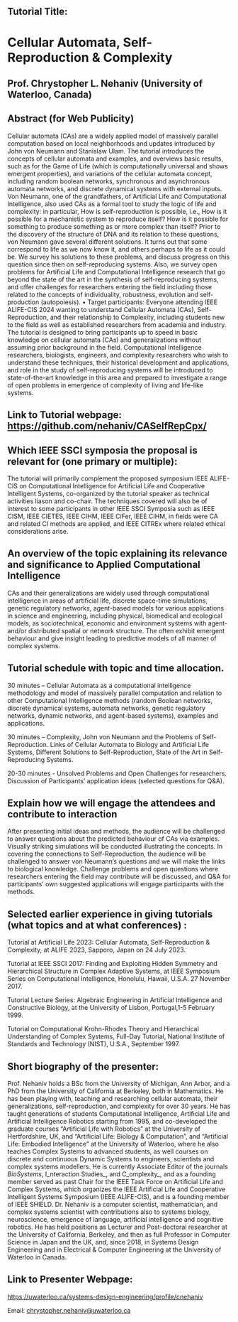 

## Tutorial Title:       

#  Cellular Automata, Self-Reproduction & Complexity

## Prof. Chrystopher L. Nehaniv (University of Waterloo, Canada)

## Abstract (for Web Publicity)

Cellular automata (CAs) are a widely applied model of massively parallel computation based on local neighborhoods and updates introduced by John von Neumann and Stanislaw Ulam. The tutorial introduces the concepts of cellular automata and examples, and overviews basic results, such as for the Game of Life (which is computationally universal and shows emergent properties), and variations of the cellular automata concept, including random boolean networks, synchronous and asynchronous automata networks, and discrete dynamical systems with external inputs. Von Neumann, one of the grandfathers, of Artificial Life and Computational Intelligence, also used CAs as a formal tool to study the logic of life and complexity: in particular, How is self-reproduction is possible, i.e., How is it possible for a mechanistic system to reproduce itself?  How is it possible for something to produce something as or more complex than itself? Prior to the discovery of the structure of DNA and its relation to these questions, von Neumann gave several different solutions. It turns out that some correspond to life as we now know it, and others perhaps to life as it could be. We survey his solutions to these problems, and discuss progress on this question since then on self-reproducing systems. Also, we survey open problems for Artificial Life and Computational Intelligence research that go beyond the state of the art in the synthesis of self-reproducing systems, and offer challenges for researchers entering the field including those related to the concepts of individuality, robustness, evolution and self-production (autopoiesis).
•	Target participants: Everyone attending IEEE ALIFE-CIS 2024 wanting to understand Cellular Automata (CAs), Self-Reproduction, and their relationship to Complexity, including students new to the field as well as established researchers from academia and industry. The tutorial is designed to bring participants up to speed in basic knowledge on cellular automata (CAs) and generalizations without assuming prior background in the field. Computational Intelligence researchers, biologists, engineers, and complexity researchers who wish to understand these techniques, their historical development and applications, and role in the study of self-reproducing systems will be introduced to state-of-the-art knowledge in this area and prepared to investigate a range of open problems in emergence of complexity of living and life-like systems.

##	Link to Tutorial webpage: https://github.com/nehaniv/CASelfRepCpx/

## Which IEEE SSCI symposia the proposal is relevant for (one primary or multiple):

The tutorial will primarily complement the proposed symposium IEEE ALIFE-CIS on Computational Intelligence for Artificial Life and Cooperative Intelligent Systems, co-organized by the tutorial speaker as technical activities liason and co-chair. The techniques covered will also be of interest to some participants in other IEEE SSCI Symposia such as IEEE CISM, IEEE CIETES, IEEE CIHM, IEEE CiFer, IEEE CIHM, in fields were CA and related CI methods are applied, and IEEE CITREx where related ethical considerations arise. 

##	An overview of the topic explaining its relevance and significance to Applied Computational Intelligence
  
CAs and their generalizations are widely used through computational intelligence in areas of artificial life, discrete space-time simulations, genetic regulatory networks, agent-based models for various applications in science and engineering, including physical, biomedical and ecological models,  as sociotechnical, economic and environment systems with agent- and/or distributed spatial or network structure. The often exhibit emergent behaviour and give insight leading to predictive models of all manner of complex systems.

## Tutorial schedule with topic and time allocation. 

30 minutes – Cellular Automata as a computational intelligence methodology and model of massively parallel computation and relation to other Computational Intelligence methods (random Boolean networks, discrete dynamical systems, automata networks, genetic regulatory networks, dynamic networks, and agent-based systems), examples and applications. 

30 minutes – Complexity, John von Neumann and the Problems of Self-Reproduction. Links of Cellular Automata to Biology and Artificial Life Systems, Different Solutions to Self-Reproduction, State of the Art in Self-Reproducing Systems.

20-30 minutes - Unsolved Problems and Open Challenges for researchers. Discussion of Participants’ application ideas (selected questions for Q&A).

## Explain how we will engage the attendees and contribute to interaction 

After presenting initial ideas and methods, the audience will be challenged to answer questions about the predicted behaviour of CAs via examples. Visually striking simulations will be conducted illustrating the concepts. In covering the connections to Self-Reproduction, the audience will be challenged to answer von Neumann’s questions and we will make the links to biological knowledge. Challenge problems and open questions where researchers entering the field may contribute will be discussed, and Q&A for participants’ own suggested applications will engage participants with the methods.

 ## Selected earlier experience in giving tutorials (what topics and at what conferences) :
 
Tutorial at Artificial Life 2023: Cellular Automata, Self-Reproduction & Complexity, at ALIFE 2023, Sapporo, Japan on 24 July 2023.

Tutorial at IEEE SSCI 2017: Finding and Exploiting Hidden Symmetry and Hierarchical Structure in Complex Adaptive Systems, at IEEE Symposium Series on Computational Intelligence, Honolulu, Hawaii, U.S.A. 27 November 2017.

Tutorial Lecture Series: Algebraic Engineering in Artificial Intelligence and Constructive Biology, at the University of Lisbon, Portugal,1-5 February 1999. 

Tutorial on Computational Krohn-Rhodes Theory and Hierarchical Understanding of Complex Systems, Full-Day Tutorial, National Institute of Standards and Technology (NIST), U.S.A., September 1997.

## Short biography of the presenter:

Prof. Nehaniv holds a BSc from the University of Michigan, Ann Arbor, and a PhD from the University of California at Berkeley, both in Mathematics. He has been playing with, teaching and researching cellular automata, their generalizations, self-reproduction, and complexity for over 30 years. He has taught generations of students Computational Intelligence, Artificial Life and Artificial Intelligence Robotics starting from 1995, and co-developed the graduate courses “Artificial Life with Robotics” at the University of Hertfordshire, UK, and “Artificial Life: Biology & Computation”, and “Artificial Life: Embodied Intelligence” at the University of Waterloo, where he also teaches Complex Systems to advanced students, as well courses on discrete and continuous Dynamic Systems to engineers, scientists and complex systems modellers. He is currently Associate Editor of the journals _BioSystems_, I_nteraction Studies_, and C_omplexity_, and as a founding member served as past Chair for the IEEE Task Force on Artificial Life and Complex Systems, which organizes the IEEE Artificial Life and Cooperative Intelligent Systems Symposium (IEEE ALIFE-CIS), and is a founding member of IEEE SHIELD. Dr. Nehaniv is a computer scientist, mathematician, and complex systems scientist with contributions also to systems biology, neuroscience, emergence of language, artificial intelligence and cognitive robotics. He has held positions as Lecturer and Post-doctoral researcher at the University of California, Berkeley, and then as full Professor in Computer Science in Japan and the UK, and, since 2018, in Systems Design Engineering and in Electrical & Computer Engineering at the University of Waterloo in Canada. 



## Link to  Presenter Webpage:
https://uwaterloo.ca/systems-design-engineering/profile/cnehaniv

Email: chrystopher.nehaniv@uwaterloo.ca


